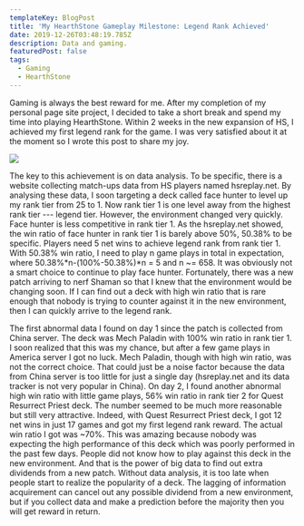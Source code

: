 ```yaml
---
templateKey: BlogPost
title: 'My HearthStone Gameplay Milestone: Legend Rank Achieved'
date: 2019-12-26T03:48:19.785Z
description: Data and gaming.
featuredPost: false
tags:
  - Gaming
  - HearthStone
---
```

Gaming is always the best reward for me. After my completion of my personal page site project, I decided to take a short break and spend my time into playing HearthStone. Within 2 weeks in the new expansion of HS, I achieved my first legend rank for the game. I was very satisfied about it at the moment so I wrote this post to share my joy.

![](/img/my-hearthstone-gameplay-milestone-legend-rank-achieved-1.jpg)

The key to this achievement is on data analysis. To be specific, there is a website collecting match-ups data from HS players named hsreplay.net. By analysing these data, I soon targeting a deck called face hunter to level up my rank tier from 25 to 1. Now rank tier 1 is one level away from the highest rank tier --- legend tier. However, the environment changed very quickly. Face hunter is less competitive in rank tier 1. As the hsreplay.net showed, the win ratio of face hunter in rank tier 1 is barely above 50%, 50.38% to be specific. Players need 5 net wins to achieve legend rank from rank tier 1. With 50.38% win ratio, I need to play n game plays in total in expectation, where 50.38%\*n-(100%-50.38%)\*n = 5 and n ~= 658. It was obviously not a smart choice to continue to play face hunter. Fortunately, there was a new patch arriving to nerf Shaman so that I knew that the environment would be changing soon. If I can find out a deck with high win ratio that is rare enough that nobody is trying to counter against it in the new environment, then I can quickly arrive to the legend rank. 

The first abnormal data I found on day 1 since the patch is collected from China server. The deck was Mech Paladin with 100% win ratio in rank tier 1. I soon realized that this was my chance, but after a few game plays in America server I got no luck. Mech Paladin, though with high win ratio, was not the correct choice. That could just be a noise factor because the data from China server is too little for just a single day (hsreplay.net and its data tracker is not very popular in China). On day 2, I found another abnormal high win ratio with little game plays, 56% win ratio in rank tier 2 for Quest Resurrect Priest deck. The number seemed to be much more reasonable but still very attractive. Indeed, with Quest Resurrect Priest deck, I got 12 net wins in just 17 games and got my first legend rank reward. The actual win ratio I got was ~70%. This was amazing because nobody was expecting the high performance of this deck which was poorly performed in the past few days. People did not know how to play against this deck in the new environment. And that is the power of big data to find out extra dividends from a new patch. Without data analysis, it is too late when people start to realize the popularity of a deck. The lagging of information acquirement can cancel out any possible dividend from a new environment, but if you collect data and make a prediction before the majority then you will get reward in return.
